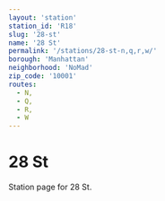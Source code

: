 ```yaml
---
layout: 'station'
station_id: 'R18'
slug: '28-st'
name: '28 St'
permalink: '/stations/28-st-n,q,r,w/'
borough: 'Manhattan'
neighborhood: 'NoMad'
zip_code: '10001'
routes:
  - N,
  - Q,
  - R,
  - W
---
```

# 28 St

Station page for 28 St.
